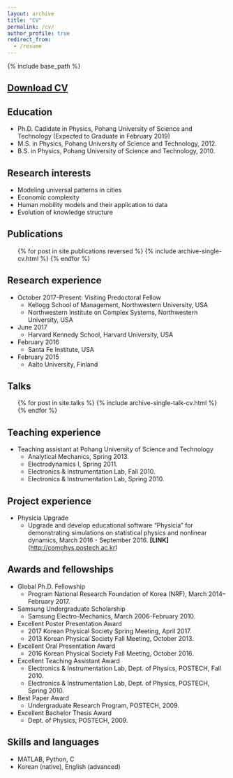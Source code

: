 ```yaml
---
layout: archive
title: "CV"
permalink: /cv/
author_profile: true
redirect_from:
  - /resume
---
```


{% include base_path %}

## <span style="color:blue"> **[Download CV](https://github.com/inhohong/inhohong.github.io/raw/master/CV_inho%20hong.pdf)** </span>

Education
------
* Ph.D. Cadidate in Physics, Pohang University of Science and Technology (Expected to Graduate in February 2019)
* M.S. in Physics, Pohang University of Science and Technology, 2012.
* B.S. in Physics, Pohang University of Science and Technology, 2010.

Research interests
------
* Modeling universal patterns in cities
* Economic complexity
* Human mobility models and their application to data
* Evolution of knowledge structure

Publications
------
  <ul>{% for post in site.publications reversed %}
    {% include archive-single-cv.html %}
  {% endfor %}</ul>
  
Research experience
------
* October 2017-Present: Visiting Predoctoral Fellow
  * Kellogg School of Management, Northwestern University, USA
  * Northwestern Institute on Complex Systems, Northwestern University, USA
* June 2017
  * Harvard Kennedy School, Harvard University, USA
* February 2016
  * Santa Fe Institute, USA
* February 2015
  * Aalto University, Finland
  
Talks
------
  <ul>{% for post in site.talks %}
    {% include archive-single-talk-cv.html %}
  {% endfor %}</ul>
  
Teaching experience
------
* Teaching assistant at Pohang University of Science and Technology
  * Analytical Mechanics, Spring 2013.
  * Electrodynamics I, Spring 2011.
  * Electronics & Instrumentation Lab, Fall 2010. 
  * Electronics & Instrumentation Lab, Spring 2010.

Project experience
------
* Physicia Upgrade
  * Upgrade and develop educational software “Physicia” for demonstrating simulations on statistical physics and nonlinear dynamics, March 2016 - September 2016. **[LINK]**(http://comphys.postech.ac.kr)

Awards and fellowships
------
* Global Ph.D. Fellowship
  * Program National Research Foundation of Korea (NRF), March 2014–February 2017.
* Samsung Undergraduate Scholarship
  * Samsung Electro-Mechanics, March 2006-February 2010.
* Excellent Poster Presentation Award
  * 2017 Korean Physical Society Spring Meeting, April 2017.
  * 2013 Korean Physical Society Fall Meeting, October 2013.
* Excellent Oral Presentation Award
  * 2016 Korean Physical Society Fall Meeting, October 2016.
* Excellent Teaching Assistant Award
  * Electronics & Instrumentation Lab, Dept. of Physics, POSTECH, Fall 2010.
  * Electronics & Instrumentation Lab, Dept. of Physics, POSTECH, Spring 2010.
* Best Paper Award
  * Undergraduate Research Program, POSTECH, 2009.
* Excellent Bachelor Thesis Award
  * Dept. of Physics, POSTECH, 2009.

Skills and languages
------
* MATLAB, Python, C
* Korean (native), English (advanced)

